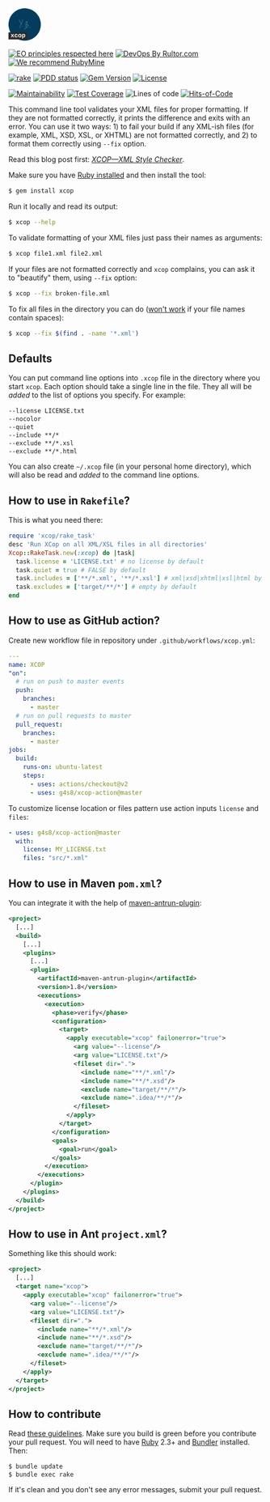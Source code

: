<img alt="XCOP logo" src="/logo.svg" width="64px"/>

[![EO principles respected here](https://www.elegantobjects.org/badge.svg)](https://www.elegantobjects.org)
[![DevOps By Rultor.com](http://www.rultor.com/b/yegor256/xcop)](http://www.rultor.com/p/yegor256/xcop)
[![We recommend RubyMine](https://www.elegantobjects.org/rubymine.svg)](https://www.jetbrains.com/ruby/)

[![rake](https://github.com/yegor256/xcop/actions/workflows/rake.yml/badge.svg)](https://github.com/yegor256/xcop/actions/workflows/rake.yml)
[![PDD status](http://www.0pdd.com/svg?name=yegor256/xcop)](http://www.0pdd.com/p?name=yegor256/xcop)
[![Gem Version](https://badge.fury.io/rb/xcop.svg)](http://badge.fury.io/rb/xcop)
[![License](https://img.shields.io/badge/license-MIT-green.svg)](https://github.com/yegor256/xcop/blob/master/LICENSE.txt)

[![Maintainability](https://api.codeclimate.com/v1/badges/396ec0584e0a84adc723/maintainability)](https://codeclimate.com/github/yegor256/xcop/maintainability)
[![Test Coverage](https://img.shields.io/codecov/c/github/yegor256/xcop.svg)](https://codecov.io/github/yegor256/xcop?branch=master)
![Lines of code](https://img.shields.io/tokei/lines/github/yegor256/xcop)
[![Hits-of-Code](https://hitsofcode.com/github/yegor256/xcop)](https://hitsofcode.com/view/github/yegor256/xcop)

This command line tool validates your XML files for proper formatting.
If they are not formatted correctly, it prints the difference and
exits with an error. You can use it two ways: 1) to fail your build
if any XML-ish files (for example, XML, XSD, XSL, or XHTML) are not formatted correctly,
and 2) to format them correctly using `--fix` option.

Read this blog post first:
[_XCOP—XML Style Checker_](https://www.yegor256.com/2017/08/29/xcop.html).

Make sure you have [Ruby installed](https://www.ruby-lang.org/en/documentation/installation/)
and then install the tool:

```bash
$ gem install xcop
```

Run it locally and read its output:

```bash
$ xcop --help
```

To validate formatting of your XML files just pass their names
as arguments:

```bash
$ xcop file1.xml file2.xml
```

If your files are not formatted correctly and `xcop` complains, you
can ask it to "beautify" them, using `--fix` option:

```bash
$ xcop --fix broken-file.xml
```

To fix all files in the directory you can do
([won't work](https://askubuntu.com/questions/343727/) if your file names contain spaces):

```bash
$ xcop --fix $(find . -name '*.xml')
```

## Defaults

You can put command line options into `.xcop` file in the directory
where you start `xcop`. Each option should take a single line in the file.
They all will be _added_ to the list of options you specify. For example:

```
--license LICENSE.txt
--nocolor
--quiet
--include **/*
--exclude **/*.xsl
--exclude **/*.html
```

You can also create `~/.xcop` file (in your personal home directory), which
will also be read and _added_ to the command line options.

## How to use in `Rakefile`?

This is what you need there:

```ruby
require 'xcop/rake_task'
desc 'Run XCop on all XML/XSL files in all directories'
Xcop::RakeTask.new(:xcop) do |task|
  task.license = 'LICENSE.txt' # no license by default
  task.quiet = true # FALSE by default
  task.includes = ['**/*.xml', '**/*.xsl'] # xml|xsd|xhtml|xsl|html by default
  task.excludes = ['target/**/*'] # empty by default
end
```

## How to use as GitHub action?

Create new workflow file in repository under `.github/workflows/xcop.yml`:

```yaml
---
name: XCOP
"on":
  # run on push to master events
  push:
    branches:
      - master
  # run on pull requests to master
  pull_request:
    branches:
      - master
jobs:
  build:
    runs-on: ubuntu-latest
    steps:
      - uses: actions/checkout@v2
      - uses: g4s8/xcop-action@master
```

To customize license location or files pattern use action inputs `license` and `files`:

```yaml
- uses: g4s8/xcop-action@master
  with:
    license: MY_LICENSE.txt
    files: "src/*.xml"
```

## How to use in Maven `pom.xml`?

You can integrate it with the help of
[maven-antrun-plugin](http://maven.apache.org/plugins/maven-antrun-plugin/):

```xml
<project>
  [...]
  <build>
    [...]
    <plugins>
      [...]
      <plugin>
        <artifactId>maven-antrun-plugin</artifactId>
        <version>1.8</version>
        <executions>
          <execution>
            <phase>verify</phase>
            <configuration>
              <target>
                <apply executable="xcop" failonerror="true">
                  <arg value="--license"/>
                  <arg value="LICENSE.txt"/>
                  <fileset dir=".">
                    <include name="**/*.xml"/>
                    <include name="**/*.xsd"/>
                    <exclude name="target/**/*"/>
                    <exclude name=".idea/**/*"/>
                  </fileset>
                </apply>
              </target>
            </configuration>
            <goals>
              <goal>run</goal>
            </goals>
          </execution>
        </executions>
      </plugin>
    </plugins>
  </build>
</project>
```

## How to use in Ant `project.xml`?

Something like this should work:

```xml
<project>
  [...]
  <target name="xcop">
    <apply executable="xcop" failonerror="true">
      <arg value="--license"/>
      <arg value="LICENSE.txt"/>
      <fileset dir=".">
        <include name="**/*.xml"/>
        <include name="**/*.xsd"/>
        <exclude name="target/**/*"/>
        <exclude name=".idea/**/*"/>
      </fileset>
    </apply>
  </target>
</project>
```

## How to contribute

Read [these guidelines](https://www.yegor256.com/2014/04/15/github-guidelines.html).
Make sure you build is green before you contribute
your pull request. You will need to have [Ruby](https://www.ruby-lang.org/en/) 2.3+ and
[Bundler](https://bundler.io/) installed. Then:

```
$ bundle update
$ bundle exec rake
```

If it's clean and you don't see any error messages, submit your pull request.
